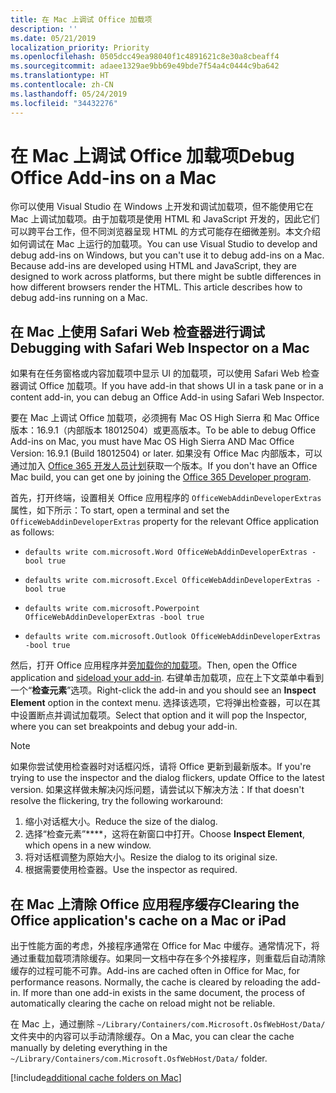 ```yaml
---
title: 在 Mac 上调试 Office 加载项
description: ''
ms.date: 05/21/2019
localization_priority: Priority
ms.openlocfilehash: 0505dcc49ea98040f1c4891621c8e30a8cbeaff4
ms.sourcegitcommit: adaee1329ae9bb69e49bde7f54a4c0444c9ba642
ms.translationtype: HT
ms.contentlocale: zh-CN
ms.lasthandoff: 05/24/2019
ms.locfileid: "34432276"
---
```

# <a name="debug-office-add-ins-on-a-mac"></a><span data-ttu-id="577db-102">在 Mac 上调试 Office 加载项</span><span class="sxs-lookup"><span data-stu-id="577db-102">Debug Office Add-ins on a Mac</span></span>

<span data-ttu-id="577db-p101">你可以使用 Visual Studio 在 Windows 上开发和调试加载项，但不能使用它在 Mac 上调试加载项。由于加载项是使用 HTML 和 JavaScript 开发的，因此它们可以跨平台工作，但不同浏览器呈现 HTML 的方式可能存在细微差别。本文介绍如何调试在 Mac 上运行的加载项。</span><span class="sxs-lookup"><span data-stu-id="577db-p101">You can use Visual Studio to develop and debug add-ins on Windows, but you can't use it to debug add-ins on a Mac. Because add-ins are developed using HTML and JavaScript, they are designed to work across platforms, but there might be subtle differences in how different browsers render the HTML. This article describes how to debug add-ins running on a Mac.</span></span>

## <a name="debugging-with-safari-web-inspector-on-a-mac"></a><span data-ttu-id="577db-106">在 Mac 上使用 Safari Web 检查器进行调试</span><span class="sxs-lookup"><span data-stu-id="577db-106">Debugging with Safari Web Inspector on a Mac</span></span>

<span data-ttu-id="577db-107">如果有在任务窗格或内容加载项中显示 UI 的加载项，可以使用 Safari Web 检查器调试 Office 加载项。</span><span class="sxs-lookup"><span data-stu-id="577db-107">If you have add-in that shows UI in a task pane or in a content add-in, you can debug an Office Add-in using Safari Web Inspector.</span></span>

<span data-ttu-id="577db-108">要在 Mac 上调试 Office 加载项，必须拥有 Mac OS High Sierra 和 Mac Office 版本：16.9.1（内部版本 18012504）或更高版本。</span><span class="sxs-lookup"><span data-stu-id="577db-108">To be able to debug Office Add-ins on Mac, you must have Mac OS High Sierra AND Mac Office Version: 16.9.1 (Build 18012504) or later.</span></span> <span data-ttu-id="577db-109">如果没有 Office Mac 内部版本，可以通过加入 [Office 365 开发人员计划](https://aka.ms/o365devprogram)获取一个版本。</span><span class="sxs-lookup"><span data-stu-id="577db-109">If you don't have an Office Mac build, you can get one by joining the [Office 365 Developer program](https://aka.ms/o365devprogram).</span></span>

<span data-ttu-id="577db-110">首先，打开终端，设置相关 Office 应用程序的 `OfficeWebAddinDeveloperExtras` 属性，如下所示：</span><span class="sxs-lookup"><span data-stu-id="577db-110">To start, open a terminal and set the `OfficeWebAddinDeveloperExtras` property for the relevant Office application as follows:</span></span>

- `defaults write com.microsoft.Word OfficeWebAddinDeveloperExtras -bool true`

- `defaults write com.microsoft.Excel OfficeWebAddinDeveloperExtras -bool true`

- `defaults write com.microsoft.Powerpoint OfficeWebAddinDeveloperExtras -bool true`

- `defaults write com.microsoft.Outlook OfficeWebAddinDeveloperExtras -bool true`

<span data-ttu-id="577db-111">然后，打开 Office 应用程序并[旁加载你的加载项](sideload-an-office-add-in-on-ipad-and-mac.md)。</span><span class="sxs-lookup"><span data-stu-id="577db-111">Then, open the Office application and [sideload your add-in](sideload-an-office-add-in-on-ipad-and-mac.md).</span></span> <span data-ttu-id="577db-112">右键单击加载项，应在上下文菜单中看到一个“**检查元素**”选项。</span><span class="sxs-lookup"><span data-stu-id="577db-112">Right-click the add-in and you should see an **Inspect Element** option in the context menu.</span></span> <span data-ttu-id="577db-113">选择该选项，它将弹出检查器，可以在其中设置断点并调试加载项。</span><span class="sxs-lookup"><span data-stu-id="577db-113">Select that option and it will pop the Inspector, where you can set breakpoints and debug your add-in.</span></span>

> [!NOTE]
> <span data-ttu-id="577db-114">如果你尝试使用检查器时对话框闪烁，请将 Office 更新到最新版本。</span><span class="sxs-lookup"><span data-stu-id="577db-114">If you're trying to use the inspector and the dialog flickers, update Office to the latest version.</span></span> <span data-ttu-id="577db-115">如果这样做未解决闪烁问题，请尝试以下解决方法：</span><span class="sxs-lookup"><span data-stu-id="577db-115">If that doesn't resolve the flickering, try the following workaround:</span></span>
> 1. <span data-ttu-id="577db-116">缩小对话框大小。</span><span class="sxs-lookup"><span data-stu-id="577db-116">Reduce the size of the dialog.</span></span>
> 2. <span data-ttu-id="577db-117">选择“检查元素”\*\*\*\*，这将在新窗口中打开。</span><span class="sxs-lookup"><span data-stu-id="577db-117">Choose **Inspect Element**, which opens in a new window.</span></span>
> 3. <span data-ttu-id="577db-118">将对话框调整为原始大小。</span><span class="sxs-lookup"><span data-stu-id="577db-118">Resize the dialog to its original size.</span></span>
> 4. <span data-ttu-id="577db-119">根据需要使用检查器。</span><span class="sxs-lookup"><span data-stu-id="577db-119">Use the inspector as required.</span></span>

## <a name="clearing-the-office-applications-cache-on-a-mac"></a><span data-ttu-id="577db-120">在 Mac 上清除 Office 应用程序缓存</span><span class="sxs-lookup"><span data-stu-id="577db-120">Clearing the Office application's cache on a Mac or iPad</span></span>

<span data-ttu-id="577db-p105">出于性能方面的考虑，外接程序通常在 Office for Mac 中缓存。通常情况下，将通过重载加载项清除缓存。如果同一文档中存在多个外接程序，则重载后自动清除缓存的过程可能不可靠。</span><span class="sxs-lookup"><span data-stu-id="577db-p105">Add-ins are cached often in Office for Mac, for performance reasons. Normally, the cache is cleared by reloading the add-in. If  more than one add-in exists in the same document, the process of automatically clearing the cache on reload might not be reliable.</span></span>

<span data-ttu-id="577db-124">在 Mac 上，通过删除 `~/Library/Containers/com.Microsoft.OsfWebHost/Data/` 文件夹中的内容可以手动清除缓存。</span><span class="sxs-lookup"><span data-stu-id="577db-124">On a Mac, you can clear the cache manually by deleting everything in the `~/Library/Containers/com.Microsoft.OsfWebHost/Data/` folder.</span></span> 

[!include[additional cache folders on Mac](../includes/mac-cache-folders.md)]
